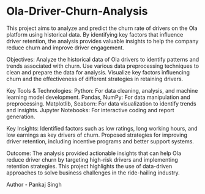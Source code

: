 # Ola-Driver-Churn-Analysis
This project aims to analyze and predict the churn rate of drivers on the Ola platform using historical data. By identifying key factors that influence driver retention, the analysis provides valuable insights to help the company reduce churn and improve driver engagement.

Objectives:
Analyze the historical data of Ola drivers to identify patterns and trends associated with churn.
Use various data preprocessing techniques to clean and prepare the data for analysis.
Visualize key factors influencing churn and the effectiveness of different strategies in retaining drivers.

Key Tools & Technologies:
Python: For data cleaning, analysis, and machine learning model development.
Pandas, NumPy: For data manipulation and preprocessing.
Matplotlib, Seaborn: For data visualization to identify trends and insights.
Jupyter Notebooks: For interactive coding and report generation.

Key Insights:
Identified factors such as low ratings, long working hours, and low earnings as key drivers of churn.
Proposed strategies for improving driver retention, including incentive programs and better support systems.

Outcome:
The analysis provided actionable insights that can help Ola reduce driver churn by targeting high-risk drivers and implementing retention strategies. This project highlights the use of data-driven approaches to solve business challenges in the ride-hailing industry.

Author - Pankaj Singh

